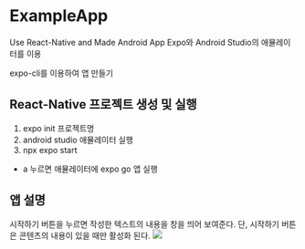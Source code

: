 # ExampleApp
Use React-Native and Made Android App
Expo와 Android Studio의 애뮬레이터를 이용

expo-cli를 이용하여 앱 만들기

## React-Native 프로젝트 생성 및 실행
1. expo init 프로젝트명
2. android studio 애뮬레이터 실행
3. npx expo start
  - a 누르면 애뮬레이터에 expo go 앱 실행
  
## 앱 설명
시작하기 버튼을 누르면 작성한 텍스트의 내용을 창을 띄어 보여준다.
단, 시작하기 버튼은 콘텐츠의 내용이 있을 때만 활성화 된다.
<img src="https://user-images.githubusercontent.com/100672796/221601740-a7343663-777e-42b2-861d-b0fc301335f1.gif">
